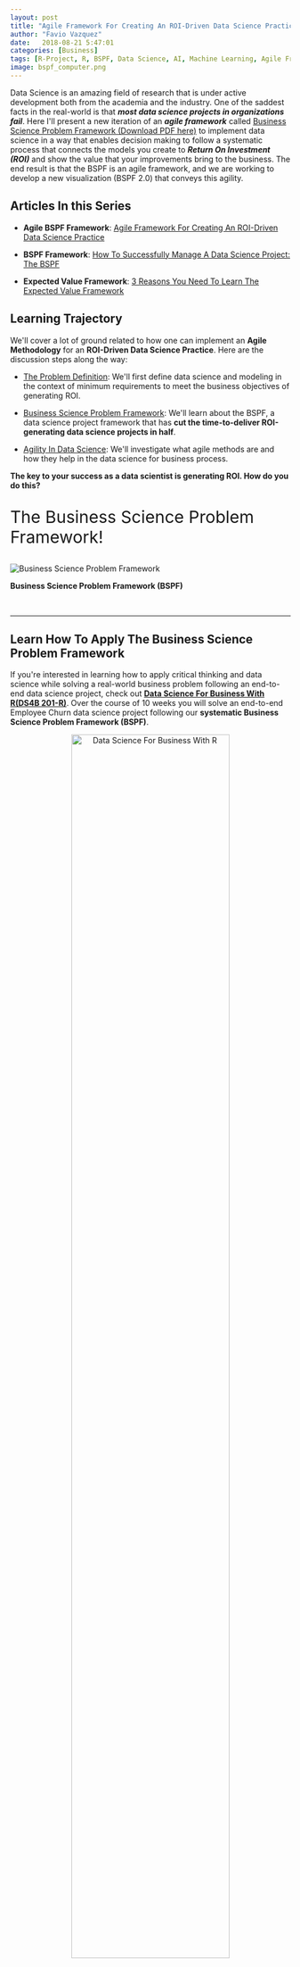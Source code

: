 ```yaml
---
layout: post
title: "Agile Framework For Creating An ROI-Driven Data Science Practice"
author: "Favio Vazquez"
date:   2018-08-21 5:47:01
categories: [Business]
tags: [R-Project, R, BSPF, Data Science, AI, Machine Learning, Agile Framework, Project Management, CRISP-DM, DMAIC]
image: bspf_computer.png
---
```




Data Science is an amazing field of research that is under active development both from the academia and the industry. One of the saddest facts in the real-world is that ___most data science projects in organizations fail___. Here I'll present a new iteration of an ___agile framework___ called [Business Science Problem Framework (Download PDF here)](http://www.business-science.io/bspf.html) to implement data science in a way that enables decision making to follow a systematic process that connects the models you create to ___Return On Investment (ROI)___ and show the value that your improvements bring to the business. The end result is that the BSPF is an agile framework, and we are working to develop a new visualization (BSPF 2.0) that conveys this agility.



## Articles In this Series

- __Agile BSPF Framework__: [Agile Framework For Creating An ROI-Driven Data Science Practice](http://www.business-science.io/business/2018/08/21/agile-business-science-problem-framework.html)

- __BSPF Framework__: [How To Successfully Manage A Data Science Project: The BSPF](http://www.business-science.io/business/2018/06/19/business-science-problem-framework.html)

- __Expected Value Framework__: [3 Reasons You Need To Learn The Expected Value Framework](http://www.business-science.io/business/2018/07/11/expected-value-framework-data-science.html)



## Learning Trajectory

We'll cover a lot of ground related to how one can implement an __Agile Methodology__ for an __ROI-Driven Data Science Practice__. Here are the discussion steps along the way:

- [The Problem Definition](#problem-definition): We'll first define data science and modeling in the context of minimum requirements to meet the business objectives of generating ROI. 

- [Business Science Problem Framework](#bspf): We'll learn about the BSPF, a data science project framework that has __cut the time-to-deliver ROI-generating data science projects in half__.

- [Agility In Data Science](#agility): We'll investigate what agile methods are and how they help in the data science for business process.


__The key to your success as a data scientist is generating ROI. How do you do this?__

<p class="text-center" style="font-size:30px;">
The Business Science Problem Framework! 
</p>



![Business Science Problem Framework](/assets/bspf_computer.png)

<p class="text-center date">
<strong>Business Science Problem Framework (BSPF)</strong> 
</p>

<br>
<hr>

<h2 class="text-center">Learn How To Apply The Business Science Problem Framework</h2>

<p class="text-center">
If you're interested in learning how to apply critical thinking and data science while solving a real-world business problem following an end-to-end data science project, check out <a href="https://university.business-science.io/p/hr201-using-machine-learning-h2o-lime-to-predict-employee-turnover/?product_id=635023&coupon_code=DS4B_15"><strong>Data Science For Business With R(DS4B 201-R)</strong></a>. Over the course of 10 weeks you will solve an end-to-end Employee Churn data science project following our <strong>systematic Business Science Problem Framework (BSPF)</strong>.
</p>

<p style="text-align:center;">
<a href="https://university.business-science.io/p/hr201-using-machine-learning-h2o-lime-to-predict-employee-turnover/?product_id=635023&coupon_code=DS4B_15">
<img src="/img/ds4b_201_r_small.png" alt="Data Science For Business With R" style="width:75%;height:75%;">
</a>
</p>

<p class="text-center" style="font-size:30px;">
<a href="https://university.business-science.io/p/hr201-using-machine-learning-h2o-lime-to-predict-employee-turnover/?product_id=635023&coupon_code=DS4B_15"><strong>Start Learning Today!</strong></a> 
</p>


<hr>
<br>

Now let's learn about this ___agile process___.

## The Problem Definition {#problem-definition}

Doing data science for business is not easy for several reasons. One of them is that most people have a partial definition, or description, of what data science actually is and what it means to be a good data scientist for solving real problems.

### Defining Data Science

Because of that I'll start this article with my definition (or description) of how data science should be defined for a business:

___Data science___ is the resolution to business problems through mathematics, programming and the scientific method that involves the creation of hypotheses, experiments and tests through the analysis of data and the generation of predictive models. It is responsible for transforming these problems into well-posed questions that can also respond to the initial hypothesis in a creative way finding the optimal threshold that maximizes the expected profit or savings. It must also include the effective communication of the results obtained and how the solution adds value to the business.

I'll explain my definition step by step below so stick with me.

___Modeling___ is the process of understanding the "reality", the world around us, but creating a higher level prototype that will describe the things we are seeing, hearing and feeling, but it's a representative thing, not the "actual" or "real" thing. This is what we actually do in science and data science is no exception.

### Minimum Requirements

What I'm saying here is that data science is very much linked to the business, but it is a science in the end. A lot of people can disagree with me in the part that data science is a science. But keep your mind open and read this carefully. I think it could be very useful that we define data science as a science because, if that's the case, every project in data science should be at least:


- __Reproducible__: Necessary for making easy to test others work and analysis.
 
- __Fallible__: Data Science and Science are not looking for the truth, they look for knowledge, so every project can be substituted or improved in the future, no solution is the ultimate solution. 

- __Collaborative__: The data scientist doesn't exists alone, he needs a team (even a virtual team, like collaborating in an open source project), this team will make things possible for creating intelligence and solutions. Collaboration is a big part of science, and data science should not be an exception. 

- __Creative__: Most of what data scientists do is new research, new approaches or takes on different solutions, so their environment should be very creative and easy to work. Creativity is crucial in science, is the only way we can find solutions to hard and complex problems. 

- __Compliant to regulations__: Right now there are a lot of regulations on science, not that much on data science, but there will be more in the future. It is important that the projects we are building can be aware of these different types of regulations so we can create a clean and acceptable solution to the problems. 

If we don't follow those basic principles it would be very hard to conduct a proper data science practice. Data science should be implemented in a way that enables decision making to follow a __systematic process__.

Data science isn't about software, knowing how to program, or being able to read data from different databases. It is about solving problems. An analogy would be saying that physics isn't about calculus, moving objects, algebra; it's about studying nature, understanding it and modeling it. 

> "_Data science isn't about software, knowing how to program, or being able to read data from different databases. It is about solving problems._"

## Business Science Problem Framework (BSPF) {#bspf}

<p style="text-align:center;">
<a href="http://www.business-science.io/bspf.html">
<img src="/img/cheatsheets/bspf.png" alt="Business Science Problem Framework" style="width:75%;height:75%;">
</a>
</p>

<p class="text-center date">
<a href="http://www.business-science.io/bspf.html"><strong>Business Science Problem Framework (BSPF), Download Here</strong></a> 
</p>



### BSPF Results 

Before we dive into the BSPF, let us first explain the __incredible results__ that this methodology has generated. At the end of the day, results are what the organization cares about. Let's put the results first then.

A recent success story is that of [Rodrigo Prado](https://www.linkedin.com/in/rodrigo-prado-90b55522/). Rodrigo is a high-end data science consultant and graduate of the prestigious [University of Columbia Masters of Science in Applied Analytics](http://sps.columbia.edu/applied-analytics/master-of-science-in-applied-analytics). While the program was very good, Rodrigo left with a knowledge gap still present not fully enabling him to connect data science to the business.

> _While the program was very good, Rodrigo left with a knowledge gap still present not fully enabling him to connect data science to the business._

He read an article about the [Business Science Problem Framework](http://www.business-science.io/business/2018/06/19/business-science-problem-framework.html), and immediately signed up for our [Data Science For Business With R (DS4B 201-R) course](https://university.business-science.io/p/hr201-using-machine-learning-h2o-lime-to-predict-employee-turnover/?product_id=635023).

Through his company, [Genesis Partners](https://www.linkedin.com/company/genesis-partnerscl/), Rodrigo has since implemented the BSPF on 3 projects. __According to Rodrigo, the BSPF has cut his time-to-deliver data science projects in half!__

Let's think about this for a minute. Half. That's 50% of the time it used to take to complete a project. This means Rodrigo just doubled his effeciency. If he was generating 10X ROI as a consultant, __he's now generating 20X ROI__ just by implementing our BSPF framework!

If interested, you can listen to his [2-minute testimonial](https://youtu.be/yw5CtGTzIw0).

<iframe width="100%" height="400" src="https://www.youtube.com/embed/yw5CtGTzIw0" frameborder="0" allow="autoplay; encrypted-media" allowfullscreen></iframe>


<br>
<hr>

<h2 class="text-center">Experience The Data Science Course That Cut Rodrigo's Time-To-Deliver In Half</h2>

<p class="text-center">
If you're interested in learning how to apply critical thinking and BSPF while solving a real-world business problem following an end-to-end data science project, check out <a href="https://university.business-science.io/p/hr201-using-machine-learning-h2o-lime-to-predict-employee-turnover/?product_id=635023&coupon_code=DS4B_15"><strong>Data Science For Business With R(DS4B 201-R)</strong></a>. Over the course of 10 weeks you will solve an <strong>end-to-end Employee Churn data science project following our systematic Business Science Problem Framework</strong>.
</p>

<p style="text-align:center;">
<a href="https://university.business-science.io/p/hr201-using-machine-learning-h2o-lime-to-predict-employee-turnover/?product_id=635023&coupon_code=DS4B_15">
<img src="/img/ds4b_201_r_small.png" alt="Data Science For Business With R" style="width:75%;height:75%;">
</a>
</p>

<p class="text-center" style="font-size:30px;">
<a href="https://university.business-science.io/p/hr201-using-machine-learning-h2o-lime-to-predict-employee-turnover/?product_id=635023&coupon_code=DS4B_15"><strong>Start Learning Today!</strong></a> 
</p>

<hr>
<br>

### What Is The BSPF?

The __Business Science Problem Framework__ is an agile data science process developed by [Business Science](http://www.business-science.io/). Business Science, founded by [Matt Dancho](https://www.linkedin.com/in/mattdancho/), empowers data scientists by providing software, education, training, and developing the areas of business and finance. It is a proven system conceived afters years of work, trial and error. Business Science says that clients loved the BSPF because it put a clear path forward and they loved it because it systemized their problem-solving method, making results more repeatable. 

Many of the philosophies for creating the framework comes from the writings of Ray Dalio (author of [Principles](https://www.principles.com/)) along with Business Science's experience using the BSPF with clients. Beyond, high level and detailed, it's a proven framework.


Let's start with the principles before going to the BSPF. Take a look at this image:

![Principles Process](/assets/2018-08-21-agile-bspf/principle_process.png)

<p class="text-center date">
<a href="https://www.principles.com/"><strong>Evolution Of An Organization, Principles</strong></a> 
</p>

This is one of the schemas that the author presents us. He tell us that this is the process of actually achieving your goals, and that failure is an important step in the journey. This is an iterative process, meaning that you will have to go through it over and over again; forever. You'll always have new goals and you'll also face new problems, but if you learn from them, by first recognizing them and creating a good design you can solve these problems and achieve your goals.

## Agility in Data Science {#agility}

If we go back to data science, and we apply this to solving business problems, the first thing we have to do is recognize that it has to be an iterative process. Agility is a word for doing that in the IT world, and that's why I'm calling the BSPF an agile framework. 

> _Agility is fundamental to business' ability to successfully build systems in a world where it's difficult to predict the future._
>
>_James Kobielus_

We need agility to adapt. And if we want to go further, and beyond our common sense and intuition, we need to do it in a systematic way and then we can solve complex business problems.

### Manifesto For Agile Data Science

The process of an ___Agile Data Science Workflow___ proposed by Russell Jurney is an amazing way of understanding how and why data science together with agility helps us going beyond, seeing more and solving problems in a creative way. 

We are used to jumping to conclusions really fast, not analyzing every side of things. We are used to seeing what our eyes are seeing and "trusting our gut".

Sadly, the common sense that reigns in our culture is Aristotelian and Medieval (Etudes d'histoire de la pensee scientifique - Alexandre Koyre). That means that __intuition fails a lot of times when trying to understand the world__. Also, this "common sense" comes sometimes with judgement, something that creates a bias in the way we see things.

Going and seeing beyond in this context means going a step forward, putting your judgment, common sense and intuition aside and really analyzing a situation. We should be doing this for everything that happens around us, question ourselves if the things you are doing, thinking and perceiving are actually correct. This is something very close to the Cartesian Doubt.

The [__Manifesto for Agile Data Science__](https://www.oreilly.com/ideas/a-manifesto-for-agile-data-science) leads us to this. Iterating, over and over again, rethinking the business process and needs, experimenting a lot, listening what the data has to say, understanding and encouraging the business to understand that the data's opinion must always be included in product discussions, finding a critical path to solve the problem and then organizing the team around completing it, and going further, letting the models solve the problems, of course using our expertise to help them, but not biasing them.

![The Agile Data Science Manifesto](/assets/2018-08-21-agile-bspf/agile_data_science_manifesto.png)

<p class="text-center date">
<a href="https://www.oreilly.com/ideas/a-manifesto-for-agile-data-science"><strong>The Agile Data Science Manifesto</strong></a> 
</p>

I need to emphasize that this is an agile framework, not that data science is being agile. This is following the words of Dave Thomas one of the creators of the Manifesto for Agile Software Development, 

- You aren't an agile programmer - you're a programmer who programs with agility.
- You don't work on an agile team - your team exhibits agility.
- You don't use agile tools - you use tools that enhance your agility.

I'll add:

- You are not an agile data scientist - you're a data scientist following a framework with agility. 

So after studying the process proposed by Russell and Matt, I found a way of combining them, creating a system that will __skyrocket your productivity__ as a data scientist and adding much more value. I realized that all of the steps that Russell proposed were already a part of the BSPF in some way, I'll make them all clear here. 

### Understanding The Agile Business Science Problem Framework (A-BSPF)

The BSPF is split into a top and bottom section. The top half contains details of what to investigate while the bottom half contains high level stages of the project. The two sections are integrated, meaning they work together to provide a complete program for managing a data science project in a business context. 

The BSPF has seven phases that are detailed with specific actions focused on understanding the problem and tying the results to Return On Investment (ROI), which is what the organization is keenly focused on:

- View The Business As A Machine
- Understand The Drivers
- Measure The Drivers
- Uncover Problems and Opportunities
- Encode Algorithms
- Measure Results
- Report Financial Impact

![Business Science Problem Framework - Top](/assets/2018-06-19_BSPF/bspf_top.PNG)

<p class="text-center date">BSPF - Top</p>

And in the bottom there are the six phases of [CRISP-DM](https://en.wikipedia.org/wiki/Cross-industry_standard_process_for_data_mining) that are high-level steps for any data science problem:

- Business Understanding
- Data Understanding
- Data Preparation
- Modeling
- Evaluation
- Deployment


![Business Science Problem Framework - Bottom](/assets/2018-06-19_BSPF/bspf_bottom.PNG)

<p class="text-center date">BSPF - Bottom</p>

If you follow this agile methodology and framework is much more likely you'll succeed in your practice. 

But what about some of the steps that Russell mentions? 

In his book, Russell talks about something called the "data-value pyramid". It expresses the increasing amount of value created when refining raw data into tables and charts, followed by reports, then predictions, all of which is intended to enable new actions or improve existing ones:

![Data Value Pyramid](/assets/2018-08-21-agile-bspf/data_value_pyramid.png)

<p class="text-center date">
<a href="https://www.oreilly.com/ideas/a-manifesto-for-agile-data-science">Data Value Pyramid</a> 
</p>


But wait! Matt also created a pyramid in his methodology. The "Systematic Decision Making Pyramid":

![Systematic Decision Making Pyramid](/assets/2018-08-21-agile-bspf/systematic_decision_making_pyramid.png)

<p class="text-center date">
<a href="http://www.business-science.io/business/2018/06/19/business-science-problem-framework.html">Systematic Decision Making Pyramid</a> 
</p>

### Agile Data Science Workflow And BSPF Align

If we take a closer look of both pyramids they are actually saying the same things, and have the same hierarchy. 

The data-value pyramid gives structure to our work. The pyramid is something to keep in mind, not a rule to be followed. Sometimes you skip steps, sometimes you work backward, making it an interactive process. And the systematic decision making pyramid tells us that we need to understand the business. And, before we can understand the business, we need to identify the business problem to then being able to achieve systematic decision making, but it is also an interactive process, you'll have to go back and forth sometimes. 

Both frameworks are the same in one way or another, they are both proven systems that comes from years of work related to data, consulting, teaching and more. I say we need to fully understand both for enabling data science to create intelligence through AI. That's a big sentence.


## Looking To The Future

Matt and I are working on a _new visualization_ that accurately shows the agility of the BSPF. __Look for the BSPF 2.0 coming soon!__ 

## Next Steps (Transform Your Abilities) {#next-steps}

I joined Business Science a little while ago for helping create courses and content for their University. The first course so far, [Data Science For Business With R (DS4B 201-R) Course](https://university.business-science.io/p/hr201-using-machine-learning-h2o-lime-to-predict-employee-turnover/?product_id=635023&coupon_code=DS4B_15) has a student satisfaction rating of 9.0/10, and students are learning how to apply data science to business using R code, the __Business Science Problem Framework__, and more. I'm creating the Python counterpart course with the __Agile Data Science Framework__ right now so if you are interested in that please let me know! 


<br>
<hr>

<h2 class="text-center">Data Science For Business With R (DS4B 201-R)</h2>

<p class="text-center">
Learn everything you need to know to complete a real-world, end-to-end data science project with the R programming language. Transform your abilities in 10 weeks. 
</p>

<p class="text-center" style="font-size:30px;">
<a href="https://university.business-science.io/p/hr201-using-machine-learning-h2o-lime-to-predict-employee-turnover/?product_id=635023&coupon_code=DS4B_15"><strong>Get Started Today!</strong></a> 
</p>

<hr>
<br>

See below for our __course roadmap__ including information about my forthcoming Data Science For Business with Python + Spark (DS4B 201-P) course!  

## About The Author

[Favio Vazquez](https://www.linkedin.com/in/faviovazquez/) is Principal Data Scientist at OXXO, and a data science influencer on LinkedIn. A physicist by trade, Favio has transitioned into data science and has since mastered Python, Spark, and R. Favio has recently joined the Business Science team and is building our first ever Python and Spark course (equivalent to Data Science For Business With R). Please connect with him and let him know if you are interested in taking __Data Science For Business With Python (DS4B 201-P)__ coming soon!

![Python Track](/img/python_track.png)

<p class="text-center date">
Python Track, Coming In Q4 2018
</p>

## Course Roadmap

Here is the lineup of courses!

### Data Science For Business With R (DS4B 201-R): Available Now!

Over the course of 10 weeks, we teach you how to solve an end-to-end data science project using the __Business Science Problem Framework__. Available now!


<iframe width="100%" height="400px" src="https://www.youtube.com/embed/lyWxrhaBJ38" frameborder="0" allow="autoplay; encrypted-media" allowfullscreen></iframe>

<p class="text-center date">Transform your abilities by solving a 10-week end-to-end data science project using the Business Science Problem Framework</p>




<p class="text-center" style="font-size:30px;">
<a href="https://university.business-science.io/p/hr201-using-machine-learning-h2o-lime-to-predict-employee-turnover/?product_id=635023&coupon_code=DS4B_15"><strong>Get Started Today!</strong></a> 
</p>



### Building A Shiny Application (DS4B 301-R): Coming In Q3!

Our next course teaches you how to take the H2O Model, LIME explanation results, and the recommendation algorithm you develop in DS4B 201-R and turn it into a `Shiny` Web Application that predicts employee attrition! Coming in Q3 2018.

![DS4B 301-R Shiny Application: Employee Prediction](/img/hr_301_app.png) 
<p class="text-center date">Shiny App That Predicts Attrition and Recommends Management Strategies, Taught in DS4B 301-R (Building A Shiny Web App)</p> 


[Kelly O'Briant](https://www.linkedin.com/in/kellyobriant/) is lead developer for the Shiny App Course coming soon. She's a brilliant software engineer / data scientist that knows how to make a great looking and performing Shiny app.

<p class="text-center" style="font-size:30px;">
<a href="https://university.business-science.io"><strong>Sign Up! Coming Q3!</strong></a> 
</p>

### Data Science For Business With Python (DS4B 201-P): Coming In Q4!

Did we mention with have a __DS4B Python Course coming__? Well we do! Coming in Q4 2018.

The problem changes: Customer Churn! The tools will be H2O, LIME, and a host of other tools implemented in Python + Spark.  

![Python Track](/img/python_track.png)

<p class="text-center date">Python Track: Data Science For Business With Python And Spark</p>

[Favio Vazquez](https://www.linkedin.com/in/faviovazquez/), Principle Data Scientist at OXXO, is building the Python + Spark equivalent of DS4B 201-R. He's so talented knowing Python, Spark, and R, along with a host of other data science tools.

<p class="text-center" style="font-size:30px;">
<a href="https://university.business-science.io"><strong>Sign Up! Coming Q4!</strong></a> 
</p>

## Don't Miss A Beat

* Sign up for the [Business Science "5 Topic Friday" Newsletter!](https://mailchi.mp/business-science/data-science-five-topic-friday) 
* Get started with [Business Science University](https://university.business-science.io/) to learn how to solve real-world data science problems from Business Science
* Check out our [Open Source Software](https://www.business-science.io/software.html)

<span data-sumome-listbuilder-embed-id="8944080265e0a41a6249cd11ea3299d46ee953ea5bc9a1cd5635069be5bf0987"></span>

## Connect With Business Science <a class="anchor" id="social"></a>

If you like our software (`anomalize`, `tidyquant`, `tibbletime`, `timetk`, and `sweep`), our courses, and our company, you can connect with us:

* [GitHub](https://github.com/business-science)
* [LinkedIn](https://www.linkedin.com/company/business.science)
* [__bizScienc__ on twitter](https://twitter.com/bizScienc)
* [Facebook](https://www.facebook.com/Business-Science-LLC-754699134699054/)
